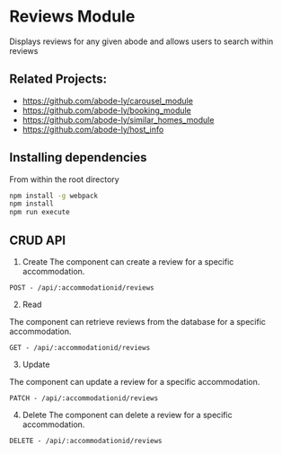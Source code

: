 # Reviews Module
Displays reviews for any given abode and allows users to search within reviews

## Related Projects:
- https://github.com/abode-ly/carousel_module
- https://github.com/abode-ly/booking_module
- https://github.com/abode-ly/similar_homes_module
- https://github.com/abode-ly/host_info

## Installing dependencies
From within the root directory

```sh
npm install -g webpack
npm install
npm run execute
```

## CRUD API
1) Create
The component can create a review for a specific accommodation.

```
POST - /api/:accommodationid/reviews
```
2) Read 

The component can retrieve reviews from the database for a specific accommodation.

```
GET - /api/:accommodationid/reviews
```
3) Update

The component can update a review for a specific accommodation.
```
PATCH - /api/:accommodationid/reviews
```
4) Delete
The component can delete a review for a specific accommodation.

```
DELETE - /api/:accommodationid/reviews
```


